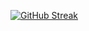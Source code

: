[![GitHub Streak](https://streak-stats.demolab.com/?user=ShahiShahash)](https://git.io/streak-stats)

